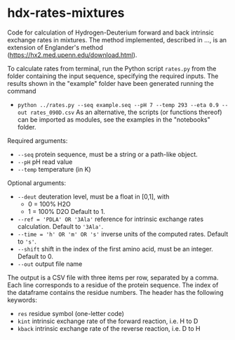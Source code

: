 # hdx-rates-mixtures

Code for calculation of Hydrogen-Deuterium forward and back intrinsic exchange rates in mixtures.
The method implemented, described in ..., is an extension of Englander's method (https://hx2.med.upenn.edu/download.html).

To calculate rates from terminal, run the Python script `rates.py` from the folder containing the input sequence, specifying the required inputs.
The results shown in the "example" folder have been generated running the command
- `python ../rates.py --seq example.seq --pH 7 --temp 293 --eta 0.9 --out rates_090D.csv`
As an alternative, the scripts (or functions thereof) can be imported as modules, see the examples in the "notebooks" folder.

Required arguments:
- `--seq` protein sequence, must be a string or a path-like object.
- `--pH` pH read value
- `--temp` temperature (in K)

Optional arguments:
- `--deut` deuteration level, must be a float in [0,1], with
  - 0 = 100% H2O
  - 1 = 100% D2O
  Default to 1.
- `--ref = 'PDLA' OR '3Ala'` reference for intrinsic exchange rates calculation.
  Default to `'3Ala'`.
- `--time = 'h' OR 'm' OR 's'` inverse units of the computed rates.
  Default to `'s'`.
- `--shift` shift in the index of the first amino acid, must be an integer.
  Default to 0.
- `--out` output file name

The output is a CSV file with three items per row, separated by a comma.
Each line corresponds to a residue of the protein sequence. The index of the dataframe contains the residue numbers.
The header has the following keywords:
- `res` residue symbol (one-letter code)
- `kint` intrinsic exchange rate of the forward reaction, i.e. H to D
- `kback` intrinsic exchange rate of the reverse reaction, i.e. D to H
